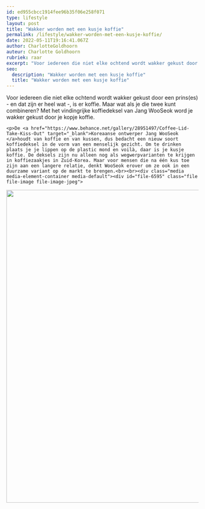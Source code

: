 ```yaml
---
id: ed955cbcc1914fee96b35f06e258f071
type: lifestyle
layout: post
title: "Wakker worden met een kusje koffie"
permalink: /lifestyle/wakker-worden-met-een-kusje-koffie/
date: 2022-05-11T19:16:41.067Z
author: CharlotteGoldhoorn
auteur: Charlotte Goldhoorn
rubriek: raar
excerpt: "Voor iedereen die niet elke ochtend wordt wakker gekust door een prins(es) - en dat zijn er heel wat -, is er koffie. Maar wat als je die twee kunt combineren? Met het vindingrijke koffiedeksel van Jang WooSeok word je wakker gekust door je kopje koffie.  "
seo:
  description: "Wakker worden met een kusje koffie"
  title: "Wakker worden met een kusje koffie"
---
```

Voor iedereen die niet elke ochtend wordt wakker gekust door een prins(es) - en dat zijn er heel wat -, is er koffie. Maar wat als je die twee kunt combineren? Met het vindingrijke koffiedeksel van Jang WooSeok word je wakker gekust door je kopje koffie.  

    <p>De <a href="https://www.behance.net/gallery/28951497/Coffee-Lid-Take-Kiss-Out" target="_blank">Koreaanse ontwerper Jang WooSeok </a>houdt van koffie en van kussen, dus bedacht een nieuw soort koffiedeksel in de vorm van een menselijk gezicht. Om te drinken plaats je je lippen op de plastic mond en voilà, daar is je kusje koffie. De deksels zijn nu alleen nog als wegwerpvarianten te krijgen in koffiezaakjes in Zuid-Korea. Maar voor mensen die na één kus toe zijn aan een langere relatie, denkt WooSeok erover om ze ook in een duurzame variant op de markt te brengen.<br><br><div class="media media-element-container media-default"><div id="file-6595" class="file file-image file-image-jpeg">

        
  
  <div class="content">
    <img title="Foto Behance/Jang WooSeok" height="818" width="818" class="media-element file-default" src="/sites/default/files/Koffiekusdeksels.jpg" alt="">  </div>

  
</div>
</div>  
